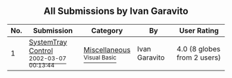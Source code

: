 ﻿<div align="center">

## All Submissions by Ivan Garavito

</div>

No.  | Submission | Category | By   | User Rating
---- | ---------- | -------- | ---- | -----------
1 | [SystemTray Control<br /><sup>2002-03-07 00:13:44</sup>](https://github.com/Planet-Source-Code/ivan-garavito-systemtray-control__1-32423) | [Miscellaneous<br /><sup>Visual Basic</sup>](../ByCategory/miscellaneous__1-1.md) | Ivan Garavito | 4.0 (8 globes from 2 users)
